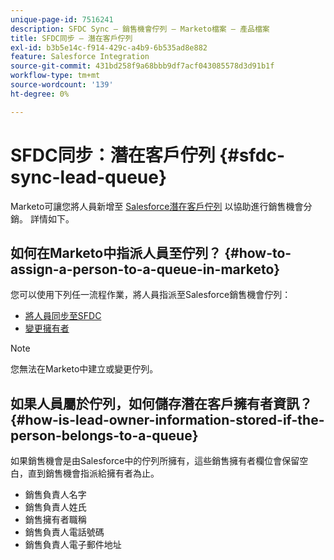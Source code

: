 ```yaml
---
unique-page-id: 7516241
description: SFDC Sync — 銷售機會佇列 — Marketo檔案 — 產品檔案
title: SFDC同步 — 潛在客戶佇列
exl-id: b3b5e14c-f914-429c-a4b9-6b535ad8e882
feature: Salesforce Integration
source-git-commit: 431bd258f9a68bbb9df7acf043085578d3d91b1f
workflow-type: tm+mt
source-wordcount: '139'
ht-degree: 0%

---
```


# SFDC同步：潛在客戶佇列 {#sfdc-sync-lead-queue}

Marketo可讓您將人員新增至 [Salesforce潛在客戶佇列](https://help.salesforce.com/apex/HTViewHelpDoc?id=queues_overview.htm) 以協助進行銷售機會分銷。 詳情如下。

## 如何在Marketo中指派人員至佇列？ {#how-to-assign-a-person-to-a-queue-in-marketo}

您可以使用下列任一流程作業，將人員指派至Salesforce銷售機會佇列：

* [將人員同步至SFDC](/help/marketo/product-docs/core-marketo-concepts/smart-campaigns/salesforce-flow-actions/sync-person-to-sfdc.md)
* [變更擁有者](/help/marketo/product-docs/core-marketo-concepts/smart-campaigns/salesforce-flow-actions/change-owner.md)

>[!NOTE]
>
>您無法在Marketo中建立或變更佇列。

## 如果人員屬於佇列，如何儲存潛在客戶擁有者資訊？ {#how-is-lead-owner-information-stored-if-the-person-belongs-to-a-queue}

如果銷售機會是由Salesforce中的佇列所擁有，這些銷售擁有者欄位會保留空白，直到銷售機會指派給擁有者為止。

* 銷售負責人名字
* 銷售負責人姓氏
* 銷售擁有者職稱
* 銷售負責人電話號碼
* 銷售負責人電子郵件地址

